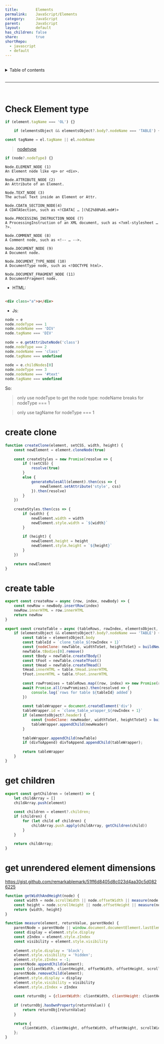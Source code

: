 ```yaml
---
title:        Elements    
permalink:    JavaScript/Elements    
category:     JavaScript    
parent:       JavaScript    
layout:       default    
has_children: false    
share:        true    
shortRepo:    
  - javascript    
  - default                
---
```

    
    
<br/>                
    
<details markdown="block">                      
<summary>                      
Table of contents                      
</summary>                      
{: .text-delta }                      
1. TOC                      
{:toc}                      
</details>                      
    
<br/>                      
    
***                      
    
<br/>      
    
# Check Element type    
    
```javascript    
if (element.tagName === 'OL') {}    
```    
    
```javascript    
    if (elementsObject && elementsObject?.body?.nodeName === 'TABLE') {}    
```    
    
```javascript    
const tagName = el.tagName || el.nodeName    
```    
    
> [nodetype](https://developer.mozilla.org/en-US/docs/Web/API/Node/nodeType)    
    
```javascript    
if (node?.nodeType) {}    
```    
    
```    
Node.ELEMENT_NODE (1)    
An Element node like <p> or <div>.    
    
Node.ATTRIBUTE_NODE (2)    
An Attribute of an Element.    
    
Node.TEXT_NODE (3)    
The actual Text inside an Element or Attr.    
    
Node.CDATA_SECTION_NODE(4)    
A CDATASection, such as <!CDATA[ … ](%E2%80%A6.md#)>    
    
Node.PROCESSING_INSTRUCTION_NODE (7)    
A ProcessingInstruction of an XML document, such as <?xml-stylesheet … ?>.    
    
Node.COMMENT_NODE (8)    
A Comment node, such as <!-- … -->.    
    
Node.DOCUMENT_NODE (9)    
A Document node.    
    
Node.DOCUMENT_TYPE_NODE (10)    
A DocumentType node, such as <!DOCTYPE html>.    
    
Node.DOCUMENT_FRAGMENT_NODE (11)    
A DocumentFragment node.    
```    
    
- HTML:    
    
```html    
    
<div class="a">a</div>    
```    
    
- Js:    
    
```javascript    
node = e    
node.nodeType === 1    
node.nodeName === 'DIV'    
node.tagName === 'DIV'    
    
node = e.getAttributeNode('class')    
node.nodeType === 2    
node.nodeName === 'class'    
node.tagName === undefined    
    
node = e.childNodes[0]    
node.nodeType === 3    
node.nodeName === '#text'    
node.tagName === undefined    
```    
    
So:    
> only use nodeType to get the node type: nodeName breaks for nodeType === 1    
    
> only use tagName for nodeType === 1    
    
# create clone    
    
```javascript      
function createClone(element, setCSS, width, height) {    
    const newElement = element.cloneNode(true)    
    
    const createStyles = new Promise(resolve => {    
        if (!setCSS) {    
            resolve(true)    
        }    
        else {    
            generateRulesAll(element).then(css => {    
                newElement.setAttribute('style', css)    
            }).then(resolve)    
        }    
    })    
    
    createStyles.then(css => {    
        if (width) {    
            newElement.width = width    
            newElement.style.width = `${width}`    
        }    
    
        if (height) {    
            newElement.height = height    
            newElement.style.height = `${height}`    
        }    
    })    
    
    return newElement    
}      
```      
    
# create table    
    
```javascript      
export const createRow = async (row, index, newBody) => {    
    const newRow = newBody.insertRow(index)    
    newRow.innerHTML = row.innerHTML    
    return newRow    
}    
    
export const createTable = async (tableRows, rowIndex, elementsObject, divToAppend) => {    
    if (elementsObject && elementsObject?.body?.nodeName === 'TABLE') {    
        const table = elementsObject.body    
        const tableId = `clone_table_${rowIndex + 1}`    
        const {nodeClone: newTable, widthToSet, heightToSet} = buildNewNodeClone(table, tableId, null, null, true, true)    
        newTable.tBodies[0].remove()    
        const tBody = newTable.createTBody()    
        const tFoot = newTable.createTFoot()    
        const tHead = newTable.createTHead()    
        tHead.innerHTML = table.tHead.innerHTML    
        tFoot.innerHTML = table.tFoot.innerHTML    
    
        const rowPromises = tableRows.map((row, index) => new Promise(resolve => resolve(createRow(row, index, tBody))))    
        await Promise.all(rowPromises).then(resolved => {    
            console.log(`rows for table ${tableId} added`)    
        })    
    
        const tableWrapper = document.createElement('div')    
        tableWrapper.id = `clone_table_wrapper_${rowIndex + 1}`    
        if (elementsObject?.header) {    
            const {nodeClone: newHeader, widthToSet, heightToSet} = buildNewNodeClone(elementsObject?.header, null, null, null, true, true)    
            tableWrapper.appendChild(newHeader)    
        }    
    
        tableWrapper.appendChild(newTable)    
        if (divToAppend) divToAppend.appendChild(tableWrapper);    
    
        return tableWrapper    
    }    
}      
```      
    
# get children    
    
```javascript      
export const getChildren = (element) => {    
    let childArray = []    
    childArray.push(element)    
    
    const children = element?.children;    
    if (children) {    
        for (let child of children) {    
            childArray.push.apply(childArray, getChildren(child))    
        }    
    }    
    
    return childArray;    
}      
```      
    
# get unrendered element dimensions    
    
https://gist.github.com/remarkablemark/51ff6d8405d8c023d4aa30c5d0826225    
    
```javascript      
function getWidthAndHeight(node) {    
    const width = node.scrollWidth || node.offsetWidth || measure(node, 'scrollWidth')    
    const height = node.scrollHeight || node.offsetHeight || measure(node, 'scrollHeight')    
    return {width, height}    
}    
    
function measure(element, returnValue, parentNode) {    
    parentNode = parentNode || window.document.documentElement.lastElementChild;    
    const display = element.style.display    
    const zIndex = element.style.zIndex    
    const visibility = element.style.visibility    
    
    element.style.display = 'block';    
    element.style.visibility = 'hidden';    
    element.style.zIndex = -1;    
    parentNode.appendChild(element);    
    const {clientWidth, clientHeight, offsetWidth, offsetHeight, scrollWidth, scrollHeight} = element;    
    parentNode.removeChild(element);    
    element.style.display = display    
    element.style.visibility = visibility    
    element.style.zIndex = zIndex    
    
    const returnObj = {clientWidth: clientWidth, clientHeight: clientHeight, offsetWidth: offsetWidth, offsetHeight: offsetHeight, scrollWidth: scrollWidth, scrollHeight: scrollHeight}    
    
    if (returnObj.hasOwnProperty(returnValue)) {    
        return returnObj[returnValue]    
    }    
    
    return {    
        clientWidth, clientHeight, offsetWidth, offsetHeight, scrollWidth, scrollHeight,    
    };    
}      
```